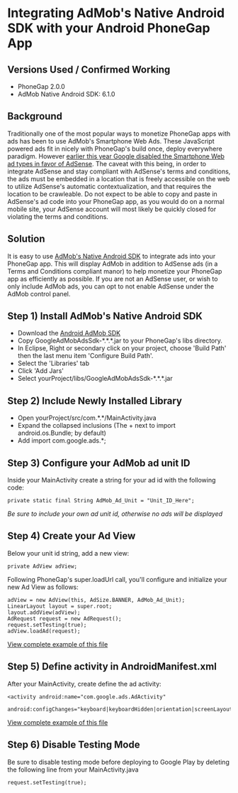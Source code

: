 Integrating AdMob's Native Android SDK with your Android PhoneGap App
=

Versions Used / Confirmed Working
-
- PhoneGap 2.0.0
- AdMob Native Android SDK: 6.1.0

Background
-
Traditionally one of the most popular ways to monetize PhoneGap apps with ads has been to use AdMob's Smartphone Web Ads. These JavaScript powered ads fit in nicely with PhoneGap's build once, deploy everywhere paradigm. However <a href="http://support.google.com/admob/bin/answer.py?hl=en&answer=1678439">earlier this year Google disabled the Smartphone Web ad types in favor of AdSense</a>. The caveat with this being, in order to integrate AdSense and stay compliant with AdSense's terms and conditions, the ads must be embedded in a location that is freely accessible on the web to utilize AdSense's automatic contextualization, and that requires the location to be crawleable. Do not expect to be able to copy and paste in AdSense's ad code into your PhoneGap app, as you would do on a normal mobile site, your AdSense account will most likely be quickly closed for violating the terms and conditions.

Solution
-
It is easy to use <a href="https://developers.google.com/mobile-ads-sdk/download#downloadandroid">AdMob's Native Android SDK</a> to integrate ads into your PhoneGap app. This will display AdMob in addition to AdSense ads (in a Terms and Conditions compliant manor) to help monetize your PhoneGap app as efficiently as possible. If you are not an AdSense user, or wish to only include AdMob ads, you can opt to not enable AdSense under the AdMob control panel. 

Step 1) Install AdMob's Native Android SDK
-
- Download the <a href="https://developers.google.com/mobile-ads-sdk/download#downloadandroid">Android AdMob SDK</a>
- Copy GoogleAdMobAdsSdk-\*.\*.\*.jar to your PhoneGap's libs directory.
- In Eclipse, Right or secondary click on your project, choose 'Build Path' then the last menu item 'Configure Build Path'.
- Select the 'Libraries' tab
- Click 'Add Jars'
- Select yourProject/libs/GoogleAdMobAdsSdk-\*.\*.\*.jar

Step 2) Include Newly Installed Library
-
- Open yourProject/src/com.\*.\*/MainActivity.java
- Expand the collapsed inclusions (The + next to import android.os.Bundle; by default)
- Add import com.google.ads.*;

Step 3) Configure your AdMob ad unit ID
-
Inside your MainActivity create a string for your ad id with the following code:

    private static final String AdMob_Ad_Unit = "Unit_ID_Here";
*Be sure to include your own ad unit id, otherwise no ads will be displayed*

Step 4) Create your Ad View
-
Below your unit id string, add a new view:

    private AdView adView;

Following PhoneGap's super.loadUrl call, you'll configure and initialize your new Ad View as follows:

    adView = new AdView(this, AdSize.BANNER, AdMob_Ad_Unit); 
    LinearLayout layout = super.root;
    layout.addView(adView); 
    AdRequest request = new AdRequest();
    request.setTesting(true);
    adView.loadAd(request);

<a href="https://github.com/sainttex/PhoneGap-Android-Native-AdMob/blob/master/src/com/phonegap/admob/MainActivity.java">View complete example of this file</a>

Step 5) Define activity in AndroidManifest.xml
-
After your MainActivity, create define the ad activity:

    <activity android:name="com.google.ads.AdActivity"
      android:configChanges="keyboard|keyboardHidden|orientation|screenLayout|uiMode|screenSize|smallestScreenSize"/>

<a href="https://github.com/sainttex/PhoneGap-Android-Native-AdMob/blob/master/AndroidManifest.xml">View complete example of this file</a>

Step 6) Disable Testing Mode
-
Be sure to disable testing mode before deploying to Google Play by deleting the following line from your MainActivity.java

    request.setTesting(true);